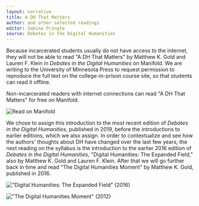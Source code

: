 ```yaml
---
layout: narrative
title: A DH That Matters
author: and other selected readings
editor: Sabina Pringle
source: Debates in the Digital Humanities
---
```


Because incarcerated students usually do not have access to the internet, they will not be able to read "A DH That Matters" by Matthew K. Gold and Lauren F. Klein in *Debates in the Digital Humanities* on Manifold. We are writing to the University of Minnesota Press to request permission to reproduce the full text on the college-in-prison course site, so that students can read it offline.

Non-incarcerated readers with internet connections can read "A DH That Matters" for free on Manifold.

![Read on Manifold](https://dhdebates.gc.cuny.edu/read/untitled-f2acf72c-a469-49d8-be35-67f9ac1e3a60/section/0cd11777-7d1b-4f2c-8fdf-4704e827c2c2#intro)   

We chose to assign this introduction to the most recent edition of *Debates in the Digital Humanities*, published in 2019, before the introductions to earlier editions, which we also assign. In order to contextualize and see how the authors' thoughts about DH have changed over the last few years, the next reading on the syllabus is the introduction to the earlier 2016 edition of *Debates in the Digital Humanities*, "Digital Humanities: The Expanded Field," also by Matthew K. Gold and Lauren F. Klein. After that we will go further back in time and read "The Digital Humanities Moment" by Matthew K. Gold, published in 2016.

!["Digital Humanities: The Expanded Field" (2016)](https://dhdebates.gc.cuny.edu/read/untitled/section/14b686b2-bdda-417f-b603-96ae8fbbfd0f#intro)

!["The Digital Humanities Moment" (2012)](https://dhdebates.gc.cuny.edu/read/untitled-88c11800-9446-469b-a3be-3fdb36bfbd1e/section/fcd2121c-0507-441b-8a01-dc35b8baeec6#intro)
